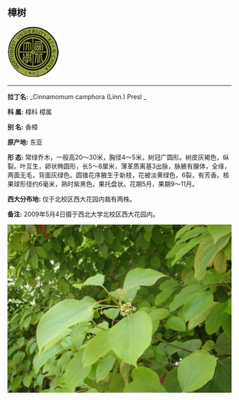 ## 樟树

![西北大学校园网络植物志](JPG/nwu.gif)

---

**拉丁名:**  _Cinnamomum camphora (Linn.) Presl _

**科 属:** 樟科 樟属

**别 名:** 香樟

**原产地:** 东亚

**形  态:** 常绿乔木，一般高20～30米，胸径4～5米，树冠广圆形。树皮灰褐色，纵裂。叶互生，卵状椭圆形，长5～8厘米，薄革质离基3出脉，脉腋有腺体，全缘，两面无毛，背面灰绿色。圆锥花序腋生于新枝，花被淡黄绿色，6裂，有芳香。核果球形径约6毫米，熟时紫黑色，果托盘状。花期5月，果期9～11月。

**西大分布地:** 仅于北校区西大花园内栽有两株。

**备注:** 2009年5月4日摄于西北大学北校区西大花园内。

![樟树](JPG/樟树1.JPG) 


